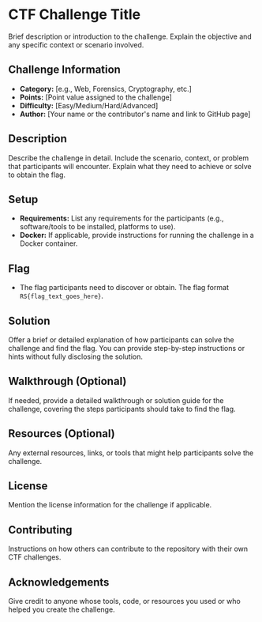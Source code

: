 # CTF Challenge Title

Brief description or introduction to the challenge. Explain the objective and any specific context or scenario involved.

## Challenge Information

- **Category:** [e.g., Web, Forensics, Cryptography, etc.]
- **Points:** [Point value assigned to the challenge]
- **Difficulty:** [Easy/Medium/Hard/Advanced]
- **Author:** [Your name or the contributor's name and link to GitHub page]

## Description

Describe the challenge in detail. Include the scenario, context, or problem that participants will encounter. Explain what they need to achieve or solve to obtain the flag.

## Setup

- **Requirements:** List any requirements for the participants (e.g., software/tools to be installed, platforms to use).
- **Docker:** If applicable, provide instructions for running the challenge in a Docker container.

## Flag

- The flag participants need to discover or obtain. The flag format  `RS{flag_text_goes_here}`.

## Solution

Offer a brief or detailed explanation of how participants can solve the challenge and find the flag. You can provide step-by-step instructions or hints without fully disclosing the solution.

## Walkthrough (Optional)

If needed, provide a detailed walkthrough or solution guide for the challenge, covering the steps participants should take to find the flag.

## Resources (Optional)

Any external resources, links, or tools that might help participants solve the challenge.

## License

Mention the license information for the challenge if applicable.

## Contributing

Instructions on how others can contribute to the repository with their own CTF challenges.

## Acknowledgements

Give credit to anyone whose tools, code, or resources you used or who helped you create the challenge.
